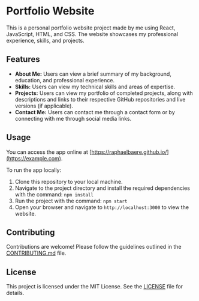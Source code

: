 # Portfolio Website

This is a personal portfolio website project made by me using React, JavaScript, HTML, and CSS. The website showcases my professional experience, skills, and projects.

## Features

- **About Me:** Users can view a brief summary of my background, education, and professional experience.
- **Skills:** Users can view my technical skills and areas of expertise.
- **Projects:** Users can view my portfolio of completed projects, along with descriptions and links to their respective GitHub repositories and live versions (if applicable).
- **Contact Me:** Users can contact me through a contact form or by connecting with me through social media links.

## Usage

You can access the app online at [https://raphaelbaere.github.io/](https://example.com).

To run the app locally:

1. Clone this repository to your local machine.
2. Navigate to the project directory and install the required dependencies with the command: `npm install`
3. Run the project with the command: `npm start`
4. Open your browser and navigate to `http://localhost:3000` to view the website.

## Contributing

Contributions are welcome! Please follow the guidelines outlined in the [CONTRIBUTING.md](CONTRIBUTING.md) file.

## License

This project is licensed under the MIT License. See the [LICENSE](LICENSE) file for details.
